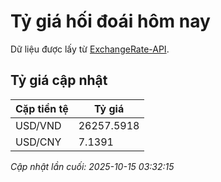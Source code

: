 # Tỷ giá hối đoái hôm nay

Dữ liệu được lấy từ [ExchangeRate-API](https://www.exchangerate-api.com/).

## Tỷ giá cập nhật

| Cặp tiền tệ | Tỷ giá |
|---|---|
| USD/VND | 26257.5918 |
| USD/CNY | 7.1391 |

*Cập nhật lần cuối: 2025-10-15 03:32:15*

